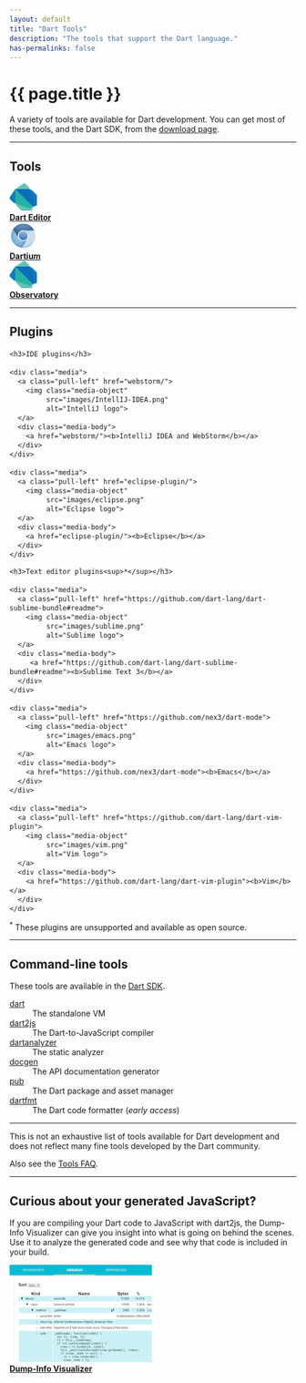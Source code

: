 ```yaml
---
layout: default
title: "Dart Tools"
description: "The tools that support the Dart language."
has-permalinks: false
---
```



# {{ page.title }}

A variety of tools are available for Dart development.
You can get most of these tools, and the Dart SDK,
from the [download page](/tools/download.html).

---

<a name="tools"></a>
<h2>Tools</h2>

<div class="row">
  <div class="col-md-4">
    <div class="media">
      <a class="pull-left" href="editor/">
        <img class="media-object"
             src="images/dart-logo-48.png"
             alt="Dart logo">
      </a>
      <div class="media-body">
        <a href="editor/"><b>Dart Editor</b></a>
      </div>
    </div>
  </div>

  <div class="col-md-4">
    <div class="media">
      <a class="pull-left" href="dartium/">
        <img class="media-object"
             src="images/dartium-logo-48.jpg"
             alt="Dart logo" />
      </a>
      <div class="media-body">
        <a href="dartium/"><b>Dartium</b></a>
      </div>
    </div>
  </div>

  <div class="col-md-4">
    <div class="media">
      <a class="pull-left" href="observatory/">
        <img class="media-object"
             src="images/dart-logo-48.png"
             alt="Dart logo" />
      </a>
      <div class="media-body">
        <a href="observatory/"><b>Observatory</b></a>
      </div>
    </div>
  </div>
</div>

---

<a name="plugins"></a>
<h2>Plugins</h2>
<div class="row">
  <div class="col-md-6">

    <h3>IDE plugins</h3>

    <div class="media">
      <a class="pull-left" href="webstorm/">
        <img class="media-object"
             src="images/IntellIJ-IDEA.png"
             alt="IntelliJ logo">
      </a>
      <div class="media-body">
        <a href="webstorm/"><b>IntelliJ IDEA and WebStorm</b></a>
      </div>
    </div>

    <div class="media">
      <a class="pull-left" href="eclipse-plugin/">
        <img class="media-object"
             src="images/eclipse.png"
             alt="Eclipse logo">
      </a>
      <div class="media-body">
        <a href="eclipse-plugin/"><b>Eclipse</b></a> 
      </div>
    </div>
  </div>

  <div class="col-md-6">

    <h3>Text editor plugins<sup>*</sup></h3>

    <div class="media">
      <a class="pull-left" href="https://github.com/dart-lang/dart-sublime-bundle#readme">
        <img class="media-object"
             src="images/sublime.png"
             alt="Sublime logo">
      </a>
      <div class="media-body">
         <a href="https://github.com/dart-lang/dart-sublime-bundle#readme"><b>Sublime Text 3</b></a> 
      </div>
    </div>

    <div class="media">
      <a class="pull-left" href="https://github.com/nex3/dart-mode">
        <img class="media-object"
             src="images/emacs.png"
             alt="Emacs logo">
      </a>
      <div class="media-body">
        <a href="https://github.com/nex3/dart-mode"><b>Emacs</b></a> 
      </div>
    </div>

    <div class="media">
      <a class="pull-left" href="https://github.com/dart-lang/dart-vim-plugin">
        <img class="media-object"
             src="images/vim.png"
             alt="Vim logo">
      </a>
      <div class="media-body">
        <a href="https://github.com/dart-lang/dart-vim-plugin"><b>Vim</b></a> 
      </div>
    </div>

  </div>
</div>

<sup>*</sup> These plugins are unsupported and available as open source.

---

<a name="other-tools"></a>
<h2>Command-line tools</h2> 

These tools are available in the [Dart SDK](/tools/sdk).

<div class="row">
  <div class="col-md-4">
    <dt> <a href="/tools/dart-vm">dart</a> </dt>
      <dd>The standalone VM </dd>
    <dt> <a href="/tools/dart2js/">dart2js</a> </dt>
      <dd>The Dart-to-JavaScript compiler </dd>
  </div>
  <div class="col-md-4">
    <dt> <a href="/tools/analyzer">dartanalyzer</a> </dt>
      <dd>The static analyzer </dd>
    <dt> <a href="/tools/docgen/">docgen</a> </dt>
      <dd>The API documentation generator </dd>
  </div>
  <div class="col-md-4">
    <dt> <a href="/tools/pub/">pub</a> </dt>
      <dd>The Dart package and asset manager </dd>
    <dt> <a href="/tools/dartfmt/">dartfmt</a> </dt>
      <dd>The Dart code formatter (<em>early access</em>)</dd>
  </div>
</div>

---

This is not an exhaustive list of tools available
for Dart development and does not reflect many fine tools developed
by the Dart community.

Also see the <a href="/tools/faq.html">Tools FAQ</a>.

---

<a name="dump-info-visualizer"></a>
<h2>Curious about your generated JavaScript?</h2> 
<p>
If you are compiling your Dart code to JavaScript with dart2js, the Dump-Info
Visualizer can give you insight into what is going on behind the scenes.
Use it to analyze the generated code and see why that code is included in
your build.

<div class="media">
  <a class="pull-left" href="https://github.com/dart-lang/dump-info-visualizer">
    <img class="media-object"
         src="images/dump-info-viewer.png"
         alt="sample Dump-info visualizer output">
  </a>
  <div class="media-body">
    <a href="https://github.com/dart-lang/dump-info-visualizer"><b>Dump-Info Visualizer</b></a>
  </div>
</div>
